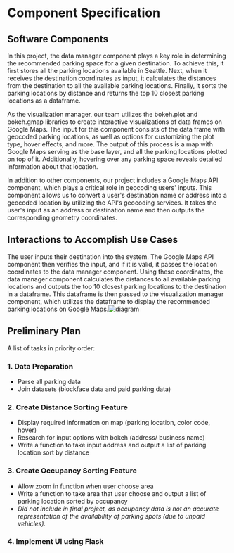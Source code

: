 # Component Specification

## Software Components
In this project, the data manager component plays a key role in determining the recommended parking space for a given destination. To achieve this, it first stores all the parking locations available in Seattle. Next, when it receives the destination coordinates as input, it calculates the distances from the destination to all the available parking locations. Finally, it sorts the parking locations by distance and returns the top 10 closest parking locations as a dataframe.

As the visualization manager, our team utilizes the bokeh.plot and bokeh.gmap libraries to create interactive visualizations of data frames on Google Maps. The input for this component consists of the data frame with geocoded parking locations, as well as options for customizing the plot type, hover effects, and more. The output of this process is a map with Google Maps serving as the base layer, and all the parking locations plotted on top of it. Additionally, hovering over any parking space reveals detailed information about that location.

In addition to other components, our project includes a Google Maps API component, which plays a critical role in geocoding users' inputs. This component allows us to convert a user's destination name or address into a geocoded location by utilizing the API's geocoding services. It takes the user's input as an address or destination name and then outputs the corresponding geometry coordinates.


## Interactions to Accomplish Use Cases 
The user inputs their destination into the system. The Google Maps API component then verifies the input, and if it is valid, it passes the location coordinates to the data manager component. Using these coordinates, the data manager component calculates the distances to all available parking locations and outputs the top 10 closest parking locations to the destination in a dataframe. This dataframe is then passed to the visualization manager component, which utilizes the dataframe to display the recommended parking locations on Google Maps.![diagram](https://user-images.githubusercontent.com/122236389/224887778-7102a82c-40ed-4b9a-a307-2727928891da.jpg)


## Preliminary Plan 
A list of tasks in priority order:

### 1. Data Preparation
* Parse all parking data
* Join datasets (blockface data and paid parking data)

### 2. Create Distance Sorting Feature
* Display required information on map (parking location, color code, hover)
* Research for input options with bokeh (address/ business name)
* Write a function to take input address and output a list of parking location sort by distance

### 3. Create Occupancy Sorting Feature
* Allow zoom in function when user choose area
* Write a function to take area that user choose and output a list of parking location sorted by occupancy
* *Did not include in final project, as occupancy data is not an accurate representation of the availability of parking spots (due to unpaid vehicles).*

### 4. Implement UI using Flask
